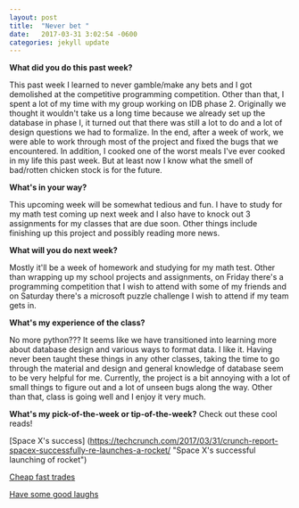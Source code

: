 ```yaml
---
layout: post
title:  "Never bet "
date:   2017-03-31 3:02:54 -0600
categories: jekyll update
---
```

**What did you do this past week?**

This past week I learned to never gamble/make any bets and I got demolished at the competitive programming competition. Other than that, I spent a lot of my time with my group working on IDB phase 2. Originally we thought it wouldn't take us a long time because we already set up the database in phase I, it turned out that there was still a lot to do and a lot of design questions we had to formalize. In the end, after a week of work, we were able to work through most of the project and fixed the bugs that we encountered. In addition, I cooked one of the worst meals I've ever cooked in my life this past week. But at least now I know what the smell of bad/rotten chicken stock is for the future.


**What's in your way?**

This upcoming week will be somewhat tedious and fun. I have to study for my math test coming up next week and I also have to knock out 3 assignments for my classes that are due soon. Other things include finishing up this project and possibly reading more news. 

**What will you do next week?**

Mostly it'll be a week of homework and studying for my math test. Other than wrapping up my school projects and assignments, on Friday there's a programming competition that I wish to attend with some of my friends and on Saturday there's a microsoft puzzle challenge I wish to attend if my team gets in.

**What's my experience of the class?**

No more python??? It seems like we have transitioned into learning more about database design and various ways to format data. I like it. Having never been taught these things in any other classes, taking the time to go through the material and design and general knowledge of database seem to be very helpful for me. Currently, the project is a bit annoying with a lot of small things to figure out and a lot of unseen bugs along the way. Other than that, class is going well and I enjoy it very much.

**What's my pick-of-the-week or tip-of-the-week?**
Check out these cool reads!

[Space X's success] (https://techcrunch.com/2017/03/31/crunch-report-spacex-successfully-re-launches-a-rocket/ "Space X's successful launching of rocket")

[Cheap fast trades](https://techcrunch.com/2017/03/31/now-whos-the-rich/ "Robinhood's higher evaluation")

[Have some good laughs](https://techcrunch.com/gallery/april-fools-2017-heres-the-best-and-worst-of-this-years-pranks/ "April fools pranks")
